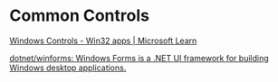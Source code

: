 # Common Controls
[Windows Controls - Win32 apps | Microsoft Learn](https://learn.microsoft.com/en-us/windows/win32/controls/window-controls)

[dotnet/winforms: Windows Forms is a .NET UI framework for building Windows desktop applications.](https://github.com/dotnet/winforms)
